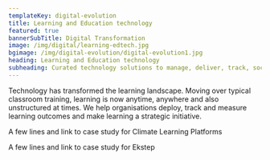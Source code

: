 ```yaml
---
templateKey: digital-evolution
title: Learning and Education technology
featured: true
bannerSubTitle: Digital Transformation
image: /img/digital/learning-edtech.jpg
bgimage: /img/digital-evolution/digital-evolution1.jpg
heading: Learning and Education technology
subheading: Curated technology solutions to manage, deliver, track, socialize and monetize learning and training for Businesses, Universities, Schools, Training companies & Content creators. 
---
```


Technology has transformed the learning landscape. Moving over typical classroom training, learning is now anytime, anywhere and also unstructured at times. We help organisations deploy, track and measure learning outcomes and make learning a strategic initiative. 

A few lines and link to case study for Climate Learning Platforms

A few lines and link to case study for Ekstep
